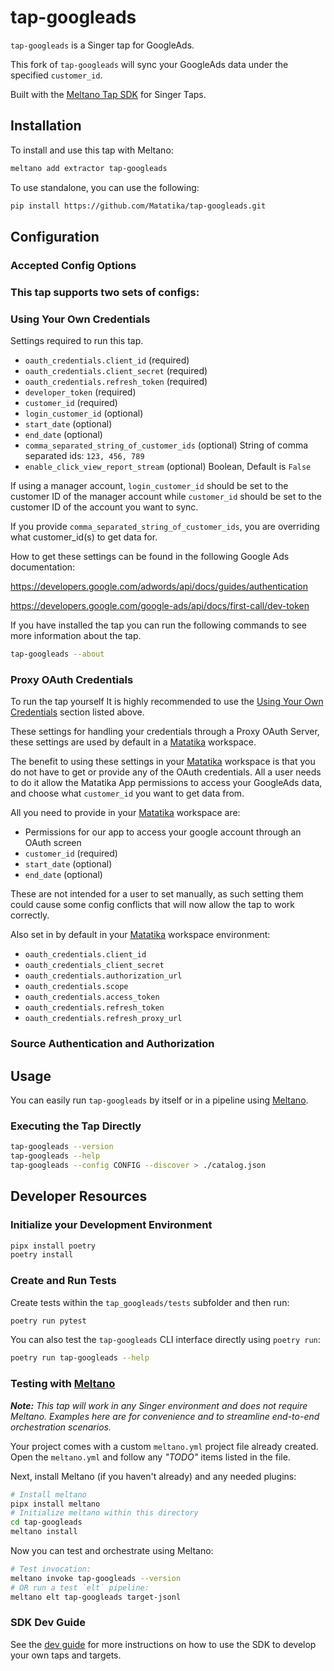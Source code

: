 # tap-googleads

`tap-googleads` is a Singer tap for GoogleAds.

This fork of `tap-googleads` will sync your GoogleAds data under the specified `customer_id`.

Built with the [Meltano Tap SDK](https://sdk.meltano.com) for Singer Taps.

## Installation

To install and use this tap with Meltano:

```bash
meltano add extractor tap-googleads
```

To use standalone, you can use the following:

```bash
pip install https://github.com/Matatika/tap-googleads.git
```


## Configuration

### Accepted Config Options

### This tap supports two sets of configs:

### Using Your Own Credentials

Settings required to run this tap.

- `oauth_credentials.client_id` (required)
- `oauth_credentials.client_secret` (required)
- `oauth_credentials.refresh_token` (required)
- `developer_token` (required)
- `customer_id` (required)
- `login_customer_id` (optional)
- `start_date` (optional)
- `end_date` (optional)
- `comma_separated_string_of_customer_ids` (optional) String of comma separated ids: `123, 456, 789`
- `enable_click_view_report_stream` (optional) Boolean, Default is `False`

If using a manager account, `login_customer_id` should be set to the customer ID of the manager account while `customer_id` should be set to the customer ID of the account you want to sync.

If you provide `comma_separated_string_of_customer_ids`, you are overriding what customer_id(s) to get data for.

How to get these settings can be found in the following Google Ads documentation:

https://developers.google.com/adwords/api/docs/guides/authentication

https://developers.google.com/google-ads/api/docs/first-call/dev-token

If you have installed the tap you can run the following commands to see more information about the tap.
```bash
tap-googleads --about
```

### Proxy OAuth Credentials

To run the tap yourself It is highly recommended to use the [Using Your Own Credentials](#using-your-own-credentials) section listed above.

These settings for handling your credentials through a Proxy OAuth Server, these settings are used by default in a [Matatika](https://www.matatika.com/) workspace.

The benefit to using these settings in your [Matatika](https://www.matatika.com/) workspace is that you do not have to get or provide any of the OAuth credentials. All a user needs to do it allow the Matatika App permissions to access your GoogleAds data, and choose what `customer_id` you want to get data from.

All you need to provide in your [Matatika](https://www.matatika.com/) workspace are:
- Permissions for our app to access your google account through an OAuth screen
- `customer_id` (required)
- `start_date` (optional)
- `end_date` (optional)

These are not intended for a user to set manually, as such setting them could cause some config conflicts that will now allow the tap to work correctly.

Also set in by default in your [Matatika](https://www.matatika.com/) workspace environment:

- `oauth_credentials.client_id`
- `oauth_credentials_client_secret`
- `oauth_credentials.authorization_url`
- `oauth_credentials.scope`
- `oauth_credentials.access_token`
- `oauth_credentials.refresh_token`
- `oauth_credentials.refresh_proxy_url`


### Source Authentication and Authorization

## Usage

You can easily run `tap-googleads` by itself or in a pipeline using [Meltano](https://meltano.com/).

### Executing the Tap Directly

```bash
tap-googleads --version
tap-googleads --help
tap-googleads --config CONFIG --discover > ./catalog.json
```

## Developer Resources


### Initialize your Development Environment

```bash
pipx install poetry
poetry install
```

### Create and Run Tests

Create tests within the `tap_googleads/tests` subfolder and
  then run:

```bash
poetry run pytest
```

You can also test the `tap-googleads` CLI interface directly using `poetry run`:

```bash
poetry run tap-googleads --help
```

### Testing with [Meltano](https://www.meltano.com)

_**Note:** This tap will work in any Singer environment and does not require Meltano.
Examples here are for convenience and to streamline end-to-end orchestration scenarios._

Your project comes with a custom `meltano.yml` project file already created. Open the `meltano.yml` and follow any _"TODO"_ items listed in
the file.

Next, install Meltano (if you haven't already) and any needed plugins:

```bash
# Install meltano
pipx install meltano
# Initialize meltano within this directory
cd tap-googleads
meltano install
```

Now you can test and orchestrate using Meltano:

```bash
# Test invocation:
meltano invoke tap-googleads --version
# OR run a test `elt` pipeline:
meltano elt tap-googleads target-jsonl
```

### SDK Dev Guide

See the [dev guide](https://sdk.meltano.com/en/latest/dev_guide.html) for more instructions on how to use the SDK to 
develop your own taps and targets.
